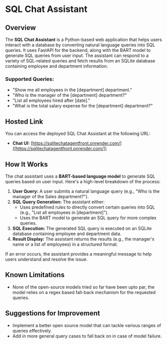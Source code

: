 # SQL Chat Assistant

## Overview

The **SQL Chat Assistant** is a Python-based web application that helps users interact with a database by converting natural language queries into SQL queries. It uses FastAPI for the backend, along with the BART model to generate SQL queries from user input. The assistant can respond to a variety of SQL-related queries and fetch results from an SQLite database containing employee and department information.

### Supported Queries:

- "Show me all employees in the [department] department."
- "Who is the manager of the [department] department?"
- "List all employees hired after [date]."
- "What is the total salary expense for the [department] department?"

## Hosted Link

You can access the deployed SQL Chat Assistant at the following URL:
- **Chat UI:** [https://sqlitechatagentfront.onrender.com/]([https://sqlitechatagentfront.onrender.com/]) 

## How It Works

The chat assistant uses a **BART-based language model** to generate SQL queries based on user input. Here's a high-level breakdown of the process:

1. **User Query:** A user submits a natural language query (e.g., "Who is the manager of the Sales department?").
2. **SQL Query Generation:** The assistant either:
   - Uses predefined rules to directly convert certain queries into SQL (e.g., "List all employees in [department]").
   - Uses the BART model to generate an SQL query for more complex queries.
3. **SQL Execution:** The generated SQL query is executed on an SQLite database containing employee and department data.
4. **Result Display:** The assistant returns the results (e.g., the manager's name or a list of employees) in a structured format.

If an error occurs, the assistant provides a meaningful message to help users understand and resolve the issue.

## Known Limitations

- None of the open-source models tried so far have been upto par, the model relies on a regex based fall-back mechanism for the requested queries.

## Suggestions for Improvement

- Implement a better open source model that can tackle various ranges of queries effectively.
- Add in more general query cases to fall back on in case of model failure.
